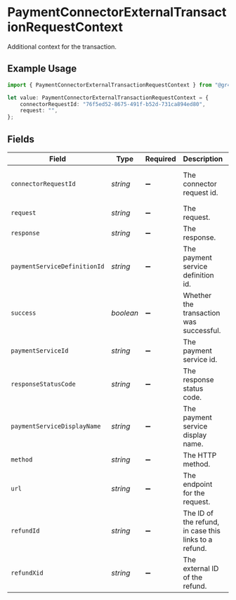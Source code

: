# PaymentConnectorExternalTransactionRequestContext

Additional context for the transaction.

## Example Usage

```typescript
import { PaymentConnectorExternalTransactionRequestContext } from "@gr4vy/sdk/models/components";

let value: PaymentConnectorExternalTransactionRequestContext = {
    connectorRequestId: "76f5ed52-8675-491f-b52d-731ca894ed80",
    request: "",
};
```

## Fields

| Field                                                 | Type                                                  | Required                                              | Description                                           | Example                                               |
| ----------------------------------------------------- | ----------------------------------------------------- | ----------------------------------------------------- | ----------------------------------------------------- | ----------------------------------------------------- |
| `connectorRequestId`                                  | *string*                                              | :heavy_minus_sign:                                    | The connector request id.                             | 76f5ed52-8675-491f-b52d-731ca894ed80                  |
| `request`                                             | *string*                                              | :heavy_minus_sign:                                    | The request.                                          |                                                       |
| `response`                                            | *string*                                              | :heavy_minus_sign:                                    | The response.                                         |                                                       |
| `paymentServiceDefinitionId`                          | *string*                                              | :heavy_minus_sign:                                    | The payment service definition id.                    |                                                       |
| `success`                                             | *boolean*                                             | :heavy_minus_sign:                                    | Whether the transaction was successful.               |                                                       |
| `paymentServiceId`                                    | *string*                                              | :heavy_minus_sign:                                    | The payment service id.                               |                                                       |
| `responseStatusCode`                                  | *string*                                              | :heavy_minus_sign:                                    | The response status code.                             |                                                       |
| `paymentServiceDisplayName`                           | *string*                                              | :heavy_minus_sign:                                    | The payment service display name.                     |                                                       |
| `method`                                              | *string*                                              | :heavy_minus_sign:                                    | The HTTP method.                                      |                                                       |
| `url`                                                 | *string*                                              | :heavy_minus_sign:                                    | The endpoint for the request.                         |                                                       |
| `refundId`                                            | *string*                                              | :heavy_minus_sign:                                    | The ID of the refund, in case this links to a refund. |                                                       |
| `refundXid`                                           | *string*                                              | :heavy_minus_sign:                                    | The external ID of the refund.                        |                                                       |